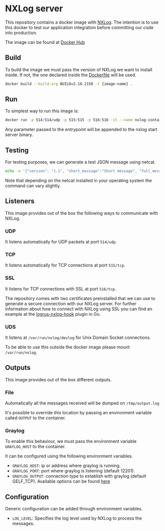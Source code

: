 # NXLog server

This repository contains a docker image with [NXLog](https://nxlog.co). The intention is to use this docker to test our application integration before
committing our code into production.

The image can be found at [Docker Hub](https://cloud.docker.com/repository/docker/gguridi/nxlog-ce)

## Build

To build the image we must pass the version of NXLog we want to install inside. If not, the one declared inside the [Dockerfile](./Dockerfile) will be used.

```bash
docker build --build-arg BUILD=2.10.2150 -t {image-name} .
```

## Run

To simplest way to run this image is:

```bash
docker run -p 514:514/udp -p 515:515 -p 516:516 -it --name nxlog-container gguridi/nxlog-ce
```

Any parameter passed to the entrypoint will be appended to the nxlog start server binary.

## Testing

For testing purposes, we can generate a test JSON message using netcat.

```bash
echo -e '{"version": "1.1", "short_message":"Short message", "full_message":"Full message", "level":1}\0' | nc -u -w 5 localhost 514
```

Note that depending on the netcat installed in your operating system the command can vary slightly.

## Listeners

This image provides out of the box the following ways to communicate with NXLog.

### UDP

It listens automatically for UDP packets at port `514/udp`.

### TCP

It listens automatically for TCP connections at port `515/tcp`.

### SSL

It listens for TCP connections with SSL at port `516/tcp`. 

The repository comes with two certificates preinstalled that we can use to generate a secure connection with our NXLog server. 
For further information about how to connect with NXLog using SSL you can find an example at the 
[logrus-nxlog-hook](https://github.com/affectv/logrus-nxlog-hook#ssl-connection) plugin in Go.

### UDS

It listens at `/var/run/nxlog/devlog` for Unix Domain Socket connections.

To be able to use this outside the docker image please mount `/var/run/nxlog`.

## Outputs

This image provides out of the box different outputs.

### File

Automatically all the messages received will be dumped on `/tmp/output.log`

It's possible to override this location by passing an environment variable called `OUTPUT` to the container.

### Graylog

To enable this behaviour, we must pass the environment variable `GRAYLOG_HOST` to the container.

It can be configured using the following environment variables.
- `GRAYLOG_HOST`: ip or address where graylog is running.
- `GRAYLOG_PORT`: port where graylog is listening (default 12201).
- `GRAYLOG_OUTPUT`: connection type to establish with graylog (default GELF_TCP). Available options can be found [here](https://nxlog.co/docs/nxlog-ce/nxlog-reference-manual.html#xm_gelf)

## Configuration

Generic configuration can be added through environment variables.

- `LOG_LEVEL`: Specifies the log level used by NXLog to process the messages.
